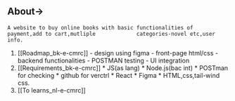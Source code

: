 ## About->
	A website to buy online books with basic functionalities of payment,add to cart,mutliple             categories-novel etc,user info.
1. [[Roadmap_bk-e-cmrc]]
		- design using figma 
		- front-page html/css
		- backend functionalities
		- POSTMAN testing
		- UI integration
2. [[Requirements_bk-e-cmrc]] 
		* JS(as lang)
		* Node.js(bac int)
		* POSTman for checking 
		* github for verctrl
		* React
		* Figma
		* HTML,css,tail-wind css.
 3. [[To learns_nl-e-cmrc]]
